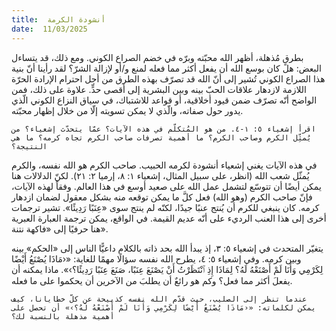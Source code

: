 ```yaml
---
title:  أنشودة الكرمة
date:  11/03/2025
---
```


بطرقٍ مُذهلة، أظهر الله محبّته وبرّه في خضم الصراع الكوني. ومع ذلك، قد يتساءل البعض: هل كان بوسع الله أن يفعل أكثر مما فعله لمنع و/أو لإزالة الشرّ؟ لقد رأينا أنّ بنية هذا الصراع الكوني تُشير إلى أنّ الله قد تصرّف بهذه الطرق من أجل احترام الإرادة الحرّة اللازمة لازدهار علاقات الحبّ بينه وبين البشرية إلى أقصى حدٍّ. علاوة على ذلك، فمن الواضح أنّه تصرّف ضمن قيود أخلاقية، أو قواعد للاشتباك، في سياق النزاع الكوني الّذي يدور حول صفاته، والّذي لا يمكن تسويته إلّا من خلال إظهار محبّته.

`اقرأ إشعياء ٥: ١-٤. من هو المُتكلّم في هذه الآيات؟ عمّا يتحدّث إشعياء؟ من يُمثِّل الكرم وصاحب الكرم؟ ما أهمية تصرفات صاحب الكرم تجاه كرمه؟ ما هي النتيجة؟`

في هذه الآيات يغني إشعياء أنشودة لكرمه الحبيب. صاحب الكرم هو الله نفسه، والكرم يُمثّل شعب الله (انظر، على سبيل المثال، إشعياء ١: ٨، إرميا ٢: ٢١). لكنّ الدلالات هنا يمكن أيضًا أن تتوسّع لتشمل عمل الله على صعيد أوسع في هذا العالم. وفقاً لهذه الآيات، فإنّ صاحب الكرم (وهو الله) فعل كلَّ ما يمكن توقعه منه بشكل معقول لضمان ازدهار كرمه. كان ينبغي للكرم أن يُنتج عنبًا جيدًا، لكنّه لم ينتج سوى «عِنَبًا رَدِيئًا». تشير ترجمات أخرى إلى هذا العنب الرديء على أنّه عديم القيمة. في الواقع، يمكن ترجمة العبارة العبرية هنا حرفيًا إلى «فاكهة نتنة».

يتغيّر المتحدث في إشعياء ٥: ٣، إذ يبدأ الله بحد ذاته بالكلام داعيًّا الناس إلى «الحكم» بينه وبين كرمه. وفي إشعياء ٥: ٤، يطرح الله نفسه سؤالًا مهمًا للغاية: «‹مَاذَا يُصْنَعُ أَيْضًا لِكَرْمِي وَأَنَا لَمْ أَصْنَعْهُ لَهُ؟ لِمَاذَا إِذِ ٱنْتَظَرْتُ أَنْ يَصْنَعَ عِنَبًا، صَنَعَ عِنَبًا رَدِيئًا؟›». ماذا يمكنه أن يفعلَ أكثر مما فعل؟ وكم هو رائعٌ أن يطلبَ من الآخرين أن يحكموا على ما فعله.

`عندما تنظر إلى الصليب، حيث قدّم الله نفسه كذبيحة عن كلّ خطايانا، كيف يمكن لكلماته: «‹مَاذَا يُصْنَعُ أَيْضًا لِكَرْمِي وَأَنَا لَمْ أَصْنَعْهُ لَهُ؟›» أن تحصل على أهمية مذهلة بالنسبة لك؟`